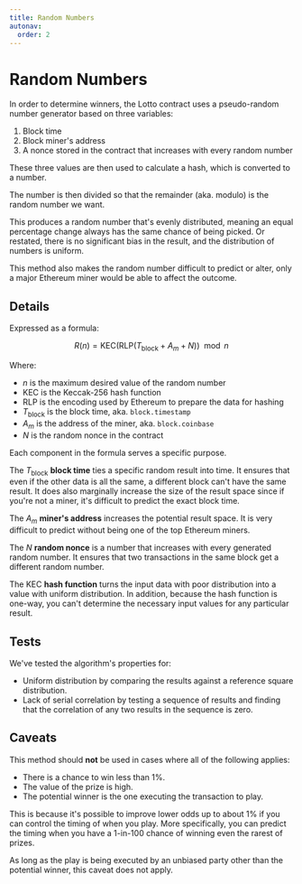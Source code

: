 ```yaml
---
title: Random Numbers
autonav:
  order: 2
---
```


# Random Numbers

In order to determine winners, the Lotto contract uses a pseudo-random number generator based on three
variables:

1. Block time
2. Block miner's address
3. A nonce stored in the contract that increases with every random number

These three values are then used to calculate a hash, which is converted to a number.

The number is then divided so that the remainder (aka. modulo) is the random number we want.

This produces a random number that's evenly distributed, meaning an equal percentage change always has
the same chance of being picked. Or restated, there is no significant bias in the result, and the distribution of
numbers is uniform.

This method also makes the random number difficult to predict or alter, only a major Ethereum miner
would be able to affect the outcome.

## Details

Expressed as a formula:

$$R(n) = \text{KEC}(\text{RLP}(T_\text{block} + A_m + N))\mod n$$

Where:

- $n$ is the maximum desired value of the random number
- $\text{KEC}$ is the Keccak-256 hash function
- $\text{RLP}$ is the encoding used by Ethereum to prepare the data for hashing
- $T_\text{block}$ is the block time, aka. `block.timestamp`
- $A_m$ is the address of the miner, aka. `block.coinbase`
- $N$ is the random nonce in the contract

Each component in the formula serves a specific purpose.

The $T_\text{block}$ **block time** ties a specific random result into time. It ensures that
even if the other data is all the same, a different block can't have the same result. It does
also marginally increase the size of the result space since if you're not a miner, it's
difficult to predict the exact block time.

The $A_m$ **miner's address** increases the potential result space. It is very difficult to predict
without being one of the top Ethereum miners.

The $N$ **random nonce** is a number that increases with every generated random number. It ensures
that two transactions in the same block get a different random number.

The $\text{KEC}$ **hash function** turns the input data with poor distribution into a value
with uniform distribution. In addition, because the hash function is one-way, you can't
determine the necessary input values for any particular result.

## Tests

We've tested the algorithm's properties for:

- Uniform distribution by comparing the results against a reference square distribution.
- Lack of serial correlation by testing a sequence of results and finding that the correlation
  of any two results in the sequence is zero.

## Caveats

This method should **not** be used in cases where all of the following applies:

- There is a chance to win less than 1%.
- The value of the prize is high.
- The potential winner is the one executing the transaction to play.

This is because it's possible to improve lower odds up to about 1% if you can 
control the timing of when you play. More specifically, you can predict the timing when
you have a 1-in-100 chance of winning even the rarest of prizes.

As long as the play is being executed by an unbiased party other than the potential winner,
this caveat does not apply.
